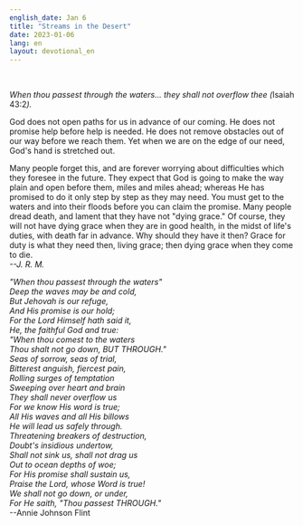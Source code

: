 ```yaml
---
english_date: Jan 6
title: "Streams in the Desert"
date: 2023-01-06
lang: en
layout: devotional_en
---
```



<br/>

<p><em>When thou passest through the waters... they shall not overflow thee (</em>Isaiah 43:2<em>).</em>

</p>

<p>God does not open paths for us in advance of our coming. He does not promise help before help is needed. He does not remove obstacles out of our way before we reach them. Yet when we are on the edge of our need, God's hand is stretched out.

</p>

<p>Many people forget this, and are forever worrying about difficulties which they foresee in the future. They expect that God is going to make the way plain and open before them, miles and miles ahead; whereas He has promised to do it only step by step as they may need. You must get to the waters and into their floods before you can claim the promise. Many people dread death, and lament that they have not "dying grace." Of course, they will not have dying grace when they are in good health, in the midst of life's duties, with death far in advance. Why should they have it then? Grace for duty is what they need then, living grace; then dying grace when they come to die.<br/> <em>--J. R. M.</em>

</p>

<p><em>"When thou passest through the waters"<br/> Deep the waves may be and cold,<br/> But Jehovah is our refuge,<br/> And His promise is our hold;<br/> For the Lord Himself hath said it,<br/> He, the faithful God and true:<br/> "When thou comest to the waters<br/> Thou shalt not go down, BUT THROUGH."<br/> Seas of sorrow, seas of trial,<br/> Bitterest anguish, fiercest pain,<br/> Rolling surges of temptation<br/> Sweeping over heart and brain<br/> They shall never overflow us<br/> For we know His word is true;<br/> All His waves and all His billows<br/> He will lead us safely through.<br/> Threatening breakers of destruction,<br/> Doubt's insidious undertow,<br/> Shall not sink us, shall not drag us<br/> Out to ocean depths of woe;<br/> For His promise shall sustain us,<br/> Praise the Lord, whose Word is true!<br/> We shall not go down, or under,<br/> For He saith, "Thou passest THROUGH."</em><br/> --Annie Johnson Flint

</p>

<p></p>